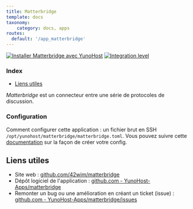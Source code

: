 ```yaml
---
title: Matterbridge
template: docs
taxonomy:
    category: docs, apps
routes:
  default: '/app_matterbridge'
---
```


[![Installer Matterbridge avec YunoHost](https://install-app.yunohost.org/install-with-yunohost.svg)](https://install-app.yunohost.org/?app=matterbridge) [![Integration level](https://dash.yunohost.org/integration/matterbridge.svg)](https://dash.yunohost.org/appci/app/matterbridge)

### Index

- [Liens utiles](#liens-utiles)

*Matterbridge* est un connecteur entre une série de protocoles de discussion.

### Configuration

Comment configurer cette application : un fichier brut en SSH `/opt/yunohost/matterbridge/matterbridge.toml`. Vous pouvez suivre cette [documentation](https://github.com/42wim/matterbridge/wiki/How-to-create-your-config) sur la façon de créer votre config. 

## Liens utiles

+ Site web : [github.com/42wim/matterbridge](https://github.com/42wim/matterbridge)
+ Dépôt logiciel de l'application : [github.com - YunoHost-Apps/matterbridge](https://github.com/YunoHost-Apps/matterbridge_ynh)
+ Remonter un bug ou une amélioration en créant un ticket (issue) : [github.com - YunoHost-Apps/matterbridge/issues](https://github.com/YunoHost-Apps/matterbridge_ynh/issues)
